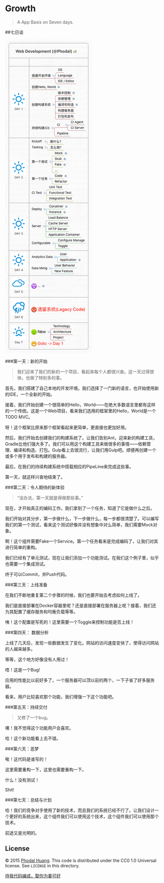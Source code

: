 # Growth

> A App Basis on Seven days.


##七日谈

![Web开发的七天里](www/img/seven.png)

###第一天：新的开始

> 我们迎来了我们的新的一个项目，看起来每个人都很兴奋。这一天过得很快，也做了特别多的事。

首先，我们搭建了自己本地的开发环境。我们选择了一门新的语言，也开始使用新的IDE，一个全新的开始。

接着，我们开始创建一个很简单的Hello，World——在绝大多数语言里都有这样的一个传统。这是一个Web项目，看来我们选用的框架里的Hello，World是一个TODO MVC。

呀！这个框架比原来那个框架看起来更简单，更直接也更加好用。

然后，我们开始去创建我们的构建系统了。让我们告别Ant，迎来新的构建工具，Gradle比他们强大多了。我们可以用这个构建工具来做很多的事情——依赖管理、编译和构造、打包。Gulp看上去很流行，让我们用Gulp吧。顺便再创建一个或多个用于发布和构建的服务器。

最后，在我们的持续构建系统中搭载相应的PipeLine来完成这些事。

第一天，就这样兴奋地结束了。

###第二天：令人期待的新体验

> “没办法，第一天就是得做那些事。”

现在，才开始真正的编码工作。我们拿到了一个任务，知道了它是做什么之后。

我们开始对其分步，第一步做什么，下一步做什么，每一步都很清楚了。可以编写我们的第一个测试，看来这个测试好像并没有想象中对么简单，我们需要Mock对象。

啊！这个组件需要Fake一个Service。第一个任务看来是完成编码了，让我们对其进行简单的重构。

我们已经有了单元测试，现在让我们添加一个功能测试。在我们这个例子里，似乎也需要一个集成测试。

终于可以Commit，并Push代码。

###第三天：上线准备

在我们不断地重复第二个步骤的时候，我们也要开始去考虑如何上线了。

我们是直接部署在Docker容器里呢？还是直接部署在服务器上呢？接着，我们还为其配置了缓存服务和均衡负载等等。

咦！这个配置是写死的！这里需要一个Toggle来控制功能是否上线！

###第四天： 数据分析

上线了几天后，发现一些数据发生了变化。网站的访问速度变快了，使得访问网站的人越来越多。

等等，这个地方好像没有人用过！

唔！这是一个Bug!

应用的性能比以前好多了，一个服务器可以顶以前的两个，一下子省了好多服务器。

看来，用户比较喜欢那个功能，我们增强一下这个功能吧。

###第五天：持续交付

> 又修了一个bug。

噢！我不觉得这个功能用户会喜欢。

哈！这个新功能看上去不错。

###第六天：恶梦

唉！这代码是谁写的！

这里需要重构一下，这里也需要重构一下。

什么！没有测试！

Shit!

###第七天：总结与计划

哈！我们的竞争对手使用了新的技术，而且我们的系统已经不行了。让我们设计一个更好的系统出来，这个组件我们可以使用这个技术，这个组件我们可以使用那个技术。

前途又是光明的。

## License

© 2015 [Phodal Huang](http://www.phodal.com). This code is distributed under the CC0 1.0 Universal license. See `LICENSE` in this directory.

[待我代码编成，娶你为妻可好](http://www.xuntayizhan.com/person/ji-ke-ai-qing-zhi-er-shi-dai-wo-dai-ma-bian-cheng-qu-ni-wei-qi-ke-hao-wan/)
